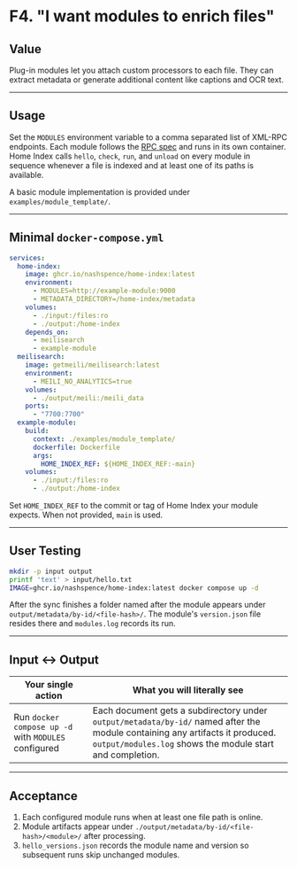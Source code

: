 # F4. "I want modules to enrich files"

## Value

Plug-in modules let you attach custom processors to each file. They can extract metadata or generate additional content like captions and OCR text.

---

## Usage

Set the `MODULES` environment variable to a comma separated list of XML-RPC endpoints. Each module follows the [RPC spec](docs/rpc_module_spec.md) and runs in its own container. Home Index calls `hello`, `check`, `run`, and `unload` on every module in sequence whenever a file is indexed and at least one of its paths is available.

A basic module implementation is provided under `examples/module_template/`.

---

## Minimal `docker-compose.yml`

```yaml
services:
  home-index:
    image: ghcr.io/nashspence/home-index:latest
    environment:
      - MODULES=http://example-module:9000
      - METADATA_DIRECTORY=/home-index/metadata
    volumes:
      - ./input:/files:ro
      - ./output:/home-index
    depends_on:
      - meilisearch
      - example-module
  meilisearch:
    image: getmeili/meilisearch:latest
    environment:
      - MEILI_NO_ANALYTICS=true
    volumes:
      - ./output/meili:/meili_data
    ports:
      - "7700:7700"
  example-module:
    build:
      context: ./examples/module_template/
      dockerfile: Dockerfile
      args:
        HOME_INDEX_REF: ${HOME_INDEX_REF:-main}
    volumes:
      - ./input:/files:ro
      - ./output:/home-index
```
Set ``HOME_INDEX_REF`` to the commit or tag of Home Index your module
expects. When not provided, ``main`` is used.

---

## User Testing

```bash
mkdir -p input output
printf 'text' > input/hello.txt
IMAGE=ghcr.io/nashspence/home-index:latest docker compose up -d
```

After the sync finishes a folder named after the module appears under `output/metadata/by-id/<file-hash>/`. The module's `version.json` file resides there and `modules.log` records its run.

---

## Input ↔ Output

| **Your single action** | **What you will literally see** |
| --- | --- |
| Run `docker compose up -d` with `MODULES` configured | Each document gets a subdirectory under `output/metadata/by-id/` named after the module containing any artifacts it produced. `output/modules.log` shows the module start and completion. |

---

## Acceptance

1. Each configured module runs when at least one file path is online.
2. Module artifacts appear under `./output/metadata/by-id/<file-hash>/<module>/` after processing.
3. `hello_versions.json` records the module name and version so subsequent runs skip unchanged modules.

